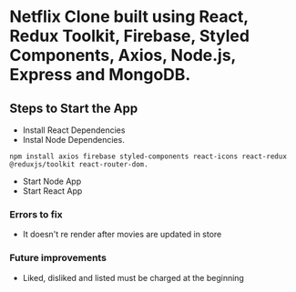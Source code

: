 # Netflix Clone built using React, Redux Toolkit, Firebase, Styled Components, Axios, Node.js, Express and MongoDB.

## Steps to Start the App

- Install React Dependencies
- Instal Node Dependencies.

```
npm install axios firebase styled-components react-icons react-redux @reduxjs/toolkit react-router-dom.
```

- Start Node App
- Start React App

### Errors to fix

- It doesn't re render after movies are updated in store

### Future improvements

- Liked, disliked and listed must be charged at the beginning

